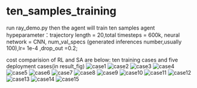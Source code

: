 # ten_samples_training
run ray_demo.py then the agent will train ten samples
agent hypeparameter：trajectory length = 20,total timesteps = 600k, neural network = CNN, num_val_specs (generated inferences number,usually 100),lr= 1e-4 ,drop_out =0.2;

cost comparision of RL and SA are below: ten training cases and five deployment cases(in result_fig)
![case1](https://user-images.githubusercontent.com/89006608/222651868-e6fbfed3-331b-48a2-9777-602c816431ca.png)
![case2](https://user-images.githubusercontent.com/89006608/222651896-7c161e9d-3299-46f1-ae0f-cd454570307e.png)
![case3](https://user-images.githubusercontent.com/89006608/222651901-6cb6a9d1-dc6f-41f5-af62-dbd2d5ac9b08.png)
![case4](https://user-images.githubusercontent.com/89006608/222651906-6e0f8534-934f-4549-9f75-f35dbc392a1e.png)
![case5](https://user-images.githubusercontent.com/89006608/222651911-2ce5a147-e3c2-425f-b08e-138e366c2938.png)
![case6](https://user-images.githubusercontent.com/89006608/222651915-42183270-263d-4959-9573-b4bfb208a5f6.png)
![case7](https://user-images.githubusercontent.com/89006608/222651919-e1db048e-0163-4a7d-879b-336d2d3db5a7.png)
![case8](https://user-images.githubusercontent.com/89006608/222651924-3bf78b59-67f3-44cc-9804-1f97e9238af5.png)
![case9](https://user-images.githubusercontent.com/89006608/222651931-0d625742-1ec2-486c-87fd-48c62ce1863e.png)
![case10](https://user-images.githubusercontent.com/89006608/222651934-bc0d2551-0b24-4af1-b78a-6b944bf481e1.png)
![case11](https://user-images.githubusercontent.com/89006608/222651940-a86c9ffa-1f50-430d-a7d6-28a6b1631f2d.png)
![case12](https://user-images.githubusercontent.com/89006608/222651950-1ad49ddf-39e9-4a64-b532-e6d7b7bac9a9.png)
![case13](https://user-images.githubusercontent.com/89006608/222651955-b5e09303-e6f2-481f-a8da-1cca12dbda12.png)
![case14](https://user-images.githubusercontent.com/89006608/222652046-cef7370d-43e8-424c-9877-c01920eb624e.png)
![case15](https://user-images.githubusercontent.com/89006608/222652056-65f79290-56b1-4169-b3b8-3e4e926b0565.png)
